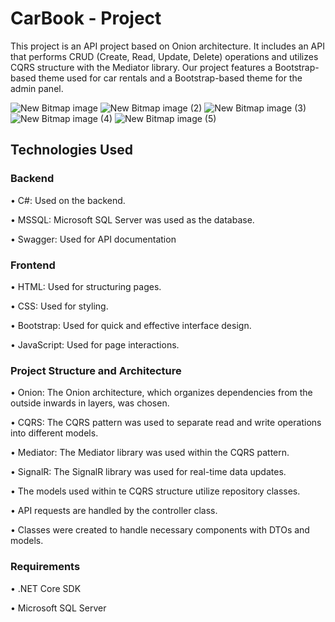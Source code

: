 # **CarBook - Project** 

This project is an API project based on Onion architecture. It includes an API that performs CRUD (Create, Read, Update, Delete) operations and utilizes CQRS structure with the Mediator library. Our project features a Bootstrap-based theme used for car rentals and a Bootstrap-based theme for the admin panel. 

 ![New Bitmap image](https://github.com/user-attachments/assets/00313855-6178-44db-a89c-25399582640d)
 ![New Bitmap image (2)](https://github.com/user-attachments/assets/f9caf0d1-98f1-4103-ac7a-29f90a4878d9)
 ![New Bitmap image (3)](https://github.com/user-attachments/assets/c7ed2fbf-ba6e-4e6a-a9f5-6422627b0dbb)
 ![New Bitmap image (4)](https://github.com/user-attachments/assets/275d9c35-8fd8-4e00-ae6b-99d64091163d)
 ![New Bitmap image (5)](https://github.com/user-attachments/assets/5d21c603-a42e-4e23-8175-fd7a229629d0)


## **Technologies Used**

### **Backend** 

• C#: Used on the backend. 

• MSSQL: Microsoft SQL Server was used as the database. 

• Swagger: Used for API documentation 

 

### **Frontend** 

• HTML: Used for structuring pages. 

• CSS: Used for styling. 

• Bootstrap: Used for quick and effective interface design. 

• JavaScript: Used for page interactions. 

### **Project Structure and Architecture**

• Onion: The Onion architecture, which organizes dependencies from the outside inwards in layers, was chosen. 

• CQRS: The CQRS pattern was used to separate read and write operations into different models. 

• Mediator: The Mediator library was used within the CQRS pattern. 

• SignalR: The SignalR library was used for real-time data updates. 

• The models used within te CQRS structure utilize repository classes. 

• API requests are handled by the controller class. 

• Classes were created to handle necessary components with DTOs and models. 

 

### **Requirements** 

• .NET Core SDK 

• Microsoft SQL Server 
